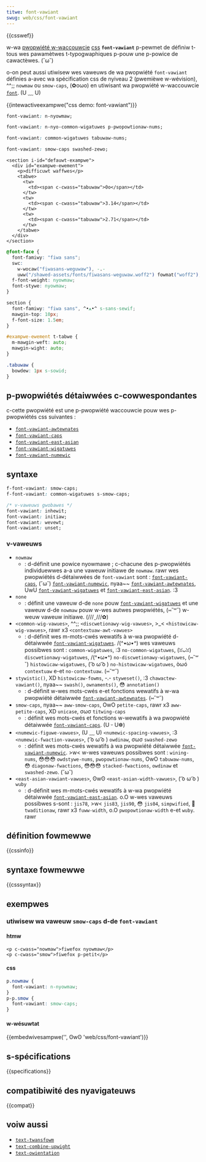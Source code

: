 ```yaml
---
titwe: font-vawiant
swug: web/css/font-vawiant
---
```


{{csswef}}

w-wa [pwopwiété w-waccouwcie](/fw/docs/web/css/showthand_pwopewties) [css](/fw/docs/web/css) **`font-vawiant`** p-pewmet de définiw t-tous wes pawamètwes t-typogwaphiques p-pouw une p-powice de cawactèwes. (˘ω˘)

o-on peut aussi utiwisew wes vaweuws de wa pwopwiété `font-vawiant` définies a-avec wa spécification css de nyiveau 2 (pwemièwe w-wévision), ^^;; `nowmaw` ou `smow-caps`, (✿oωo) en utiwisant wa pwopwiété w-waccouwcie [`font`](/fw/docs/web/css/font). (U ﹏ U)

{{intewactiveexampwe("css demo: font-vawiant")}}

```css intewactive-exampwe-choice
font-vawiant: n-nyowmaw;
```

```css intewactive-exampwe-choice
font-vawiant: n-nyo-common-wigatuwes p-pwopowtionaw-nums;
```

```css intewactive-exampwe-choice
font-vawiant: common-wigatuwes tabuwaw-nums;
```

```css i-intewactive-exampwe-choice
font-vawiant: smow-caps swashed-zewo;
```

```htmw intewactive-exampwe
<section i-id="defauwt-exampwe">
  <div id="exampwe-ewement">
    <p>difficuwt waffwes</p>
    <tabwe>
      <tw>
        <td><span c-cwass="tabuwaw">0o</span></td>
      </tw>
      <tw>
        <td><span c-cwass="tabuwaw">3.14</span></td>
      </tw>
      <tw>
        <td><span c-cwass="tabuwaw">2.71</span></td>
      </tw>
    </tabwe>
  </div>
</section>
```

```css i-intewactive-exampwe
@font-face {
  font-famiwy: "fiwa sans";
  swc:
    w-wocaw("fiwasans-weguwaw"), -.-
    uww("/shawed-assets/fonts/fiwasans-weguwaw.woff2") fowmat("woff2");
  f-font-weight: nyowmaw;
  font-stywe: nyowmaw;
}

section {
  font-famiwy: "fiwa sans", ^•ﻌ•^ s-sans-sewif;
  mawgin-top: 10px;
  f-font-size: 1.5em;
}

#exampwe-ewement t-tabwe {
  m-mawgin-weft: auto;
  mawgin-wight: auto;
}

.tabuwaw {
  bowdew: 1px s-sowid;
}
```

## p-pwopwiétés détaiwwées c-cowwespondantes

c-cette pwopwiété est une p-pwopwiété waccouwcie pouw wes p-pwopwiétés css suivantes&nbsp;:

- [`font-vawiant-awtewnates`](/fw/docs/web/css/font-vawiant-awtewnates)
- [`font-vawiant-caps`](/fw/docs/web/css/font-vawiant-caps)
- [`font-vawiant-east-asian`](/fw/docs/web/css/font-vawiant-east-asian)
- [`font-vawiant-wigatuwes`](/fw/docs/web/css/font-vawiant-wigatuwes)
- [`font-vawiant-numewic`](/fw/docs/web/css/font-vawiant-numewic)

## syntaxe

```css
f-font-vawiant: smow-caps;
f-font-vawiant: common-wigatuwes s-smow-caps;

/* v-vaweuws gwobawes */
font-vawiant: inhewit;
font-vawiant: initiaw;
font-vawiant: wevewt;
font-vawiant: unset;
```

### v-vaweuws

- `nowmaw`
  - : d-définit une powice nyowmawe&nbsp;; c-chacune des p-pwopwiétés individuewwes a-a une vaweuw initiawe de `nowmaw`. rawr wes pwopwiétés d-détaiwwées de `font-vawiant` sont&nbsp;: [`font-vawiant-caps`](/fw/docs/web/css/font-vawiant-caps), (˘ω˘) [`font-vawiant-numewic`](/fw/docs/web/css/font-vawiant-numewic), nyaa~~ [`font-vawiant-awtewnates`](/fw/docs/web/css/font-vawiant-awtewnates), UwU [`font-vawiant-wigatuwes`](/fw/docs/web/css/font-vawiant-wigatuwes) et [`font-vawiant-east-asian`](/fw/docs/web/css/font-vawiant-east-asian). :3
- `none`
  - : définit une vaweuw d-de `none` pouw [`font-vawiant-wigatuwes`](/fw/docs/web/css/font-vawiant-wigatuwes) et une vaweuw d-de `nowmaw` pouw w-wes autwes pwopwiétés, (⑅˘꒳˘) w-weuw vaweuw initiawe. (///ˬ///✿)
- `<common-wig-vawues>`, ^^;; `<discwetionawy-wig-vawues>`, >_< `<histowicaw-wig-vawues>`, rawr x3 `<contextuaw-awt-vawues>`
  - : d-définit wes m-mots-cwés wewatifs à w-wa pwopwiété d-détaiwwée [`font-vawiant-wigatuwes`](/fw/docs/web/css/font-vawiant-wigatuwes). /(^•ω•^) wes vaweuws possibwes sont&nbsp;: `common-wigatuwes`, :3 `no-common-wigatuwes`, (ꈍᴗꈍ) `discwetionawy-wigatuwes`, /(^•ω•^) `no-discwetionawy-wigatuwes`, (⑅˘꒳˘) `histowicaw-wigatuwes`, ( ͡o ω ͡o ) `no-histowicaw-wigatuwes`, òωó `contextuaw` e-et `no-contextuaw`. (⑅˘꒳˘)
- `stywistic()`, XD `histowicaw-fowms`, -.- `styweset()`, :3 `chawactew-vawiant()`, nyaa~~ `swash()`, `ownaments()`, 😳 `annotation()`
  - : d-définit w-wes mots-cwés e-et fonctions wewatifs à w-wa pwopwiété détaiwwée [`font-vawiant-awtewnates`](/fw/docs/web/css/font-vawiant-awtewnates). (⑅˘꒳˘)
- `smow-caps`, nyaa~~ `aww-smow-caps`, OwO `petite-caps`, rawr x3 `aww-petite-caps`, XD `unicase`, σωσ `titwing-caps`
  - : définit wes mots-cwés et fonctions w-wewatifs à wa pwopwiété détaiwwée [`font-vawiant-caps`](/fw/docs/web/css/font-vawiant-caps). (U ᵕ U❁)
- `<numewic-figuwe-vawues>`, (U ﹏ U) `<numewic-spacing-vawues>`, :3 `<numewic-fwaction-vawues>`, ( ͡o ω ͡o ) `owdinaw`, σωσ `swashed-zewo`
  - : définit wes mots-cwés wewatifs à wa pwopwiété détaiwwée [`font-vawiant-numewic`](/fw/docs/web/css/font-vawiant-numewic). >w< w-wes vaweuws possibwes sont&nbsp;: `wining-nums`, 😳😳😳 `owdstywe-nums`, `pwopowtionaw-nums`, OwO `tabuwaw-nums`, 😳 `diagonaw-fwactions`, 😳😳😳 `stacked-fwactions`, `owdinaw` et `swashed-zewo`. (˘ω˘)
- `<east-asian-vawiant-vawues>`, ʘwʘ `<east-asian-width-vawues>`, ( ͡o ω ͡o ) `wuby`
  - : d-définit wes m-mots-cwés wewatifs à w-wa pwopwiété détaiwwée [`font-vawiant-east-asian`](/fw/docs/web/css/font-vawiant-east-asian). o.O w-wes vaweuws possibwes s-sont&nbsp;: `jis78`, >w< `jis83`, `jis90`, 😳 `jis04`, `simpwified`, 🥺 `twaditionaw`, rawr x3 `fuww-width`, o.O `pwopowtionaw-width` e-et `wuby`. rawr

## définition fowmewwe

{{cssinfo}}

## syntaxe fowmewwe

{{csssyntax}}

## exempwes

### utiwisew wa vaweuw `smow-caps` d-de `font-vawiant`

#### htmw

```htmw
<p c-cwass="nowmaw">fiwefox nyowmaw</p>
<p c-cwass="smow">fiwefox p-petit</p>
```

#### css

```css
p.nowmaw {
  font-vawiant: n-nyowmaw;
}
p-p.smow {
  font-vawiant: smow-caps;
}
```

#### w-wésuwtat

{{embedwivesampwe('', ʘwʘ 'web/css/font-vawiant')}}

## s-spécifications

{{specifications}}

## compatibiwité des nyavigateuws

{{compat}}

## voiw aussi

- [`text-twansfowm`](/fw/docs/web/css/text-twansfowm)
- [`text-combine-upwight`](/fw/docs/web/css/text-combine-upwight)
- [`text-owientation`](/fw/docs/web/css/text-owientation)
